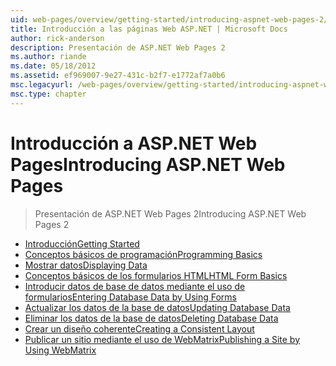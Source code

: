 ```yaml
---
uid: web-pages/overview/getting-started/introducing-aspnet-web-pages-2/index
title: Introducción a las páginas Web ASP.NET | Microsoft Docs
author: rick-anderson
description: Presentación de ASP.NET Web Pages 2
ms.author: riande
ms.date: 05/18/2012
ms.assetid: ef969007-9e27-431c-b2f7-e1772af7a0b6
msc.legacyurl: /web-pages/overview/getting-started/introducing-aspnet-web-pages-2
msc.type: chapter
---
```

<a name="introducing-aspnet-web-pages"></a><span data-ttu-id="53ded-103">Introducción a ASP.NET Web Pages</span><span class="sxs-lookup"><span data-stu-id="53ded-103">Introducing ASP.NET Web Pages</span></span>
====================
> <span data-ttu-id="53ded-104">Presentación de ASP.NET Web Pages 2</span><span class="sxs-lookup"><span data-stu-id="53ded-104">Introducing ASP.NET Web Pages 2</span></span>


- [<span data-ttu-id="53ded-105">Introducción</span><span class="sxs-lookup"><span data-stu-id="53ded-105">Getting Started</span></span>](getting-started.md)
- [<span data-ttu-id="53ded-106">Conceptos básicos de programación</span><span class="sxs-lookup"><span data-stu-id="53ded-106">Programming Basics</span></span>](intro-to-web-pages-programming.md)
- [<span data-ttu-id="53ded-107">Mostrar datos</span><span class="sxs-lookup"><span data-stu-id="53ded-107">Displaying Data</span></span>](displaying-data.md)
- [<span data-ttu-id="53ded-108">Conceptos básicos de los formularios HTML</span><span class="sxs-lookup"><span data-stu-id="53ded-108">HTML Form Basics</span></span>](form-basics.md)
- [<span data-ttu-id="53ded-109">Introducir datos de base de datos mediante el uso de formularios</span><span class="sxs-lookup"><span data-stu-id="53ded-109">Entering Database Data by Using Forms</span></span>](entering-data.md)
- [<span data-ttu-id="53ded-110">Actualizar los datos de la base de datos</span><span class="sxs-lookup"><span data-stu-id="53ded-110">Updating Database Data</span></span>](updating-data.md)
- [<span data-ttu-id="53ded-111">Eliminar los datos de la base de datos</span><span class="sxs-lookup"><span data-stu-id="53ded-111">Deleting Database Data</span></span>](deleting-data.md)
- [<span data-ttu-id="53ded-112">Crear un diseño coherente</span><span class="sxs-lookup"><span data-stu-id="53ded-112">Creating a Consistent Layout</span></span>](layouts.md)
- [<span data-ttu-id="53ded-113">Publicar un sitio mediante el uso de WebMatrix</span><span class="sxs-lookup"><span data-stu-id="53ded-113">Publishing a Site by Using WebMatrix</span></span>](publishing.md)
